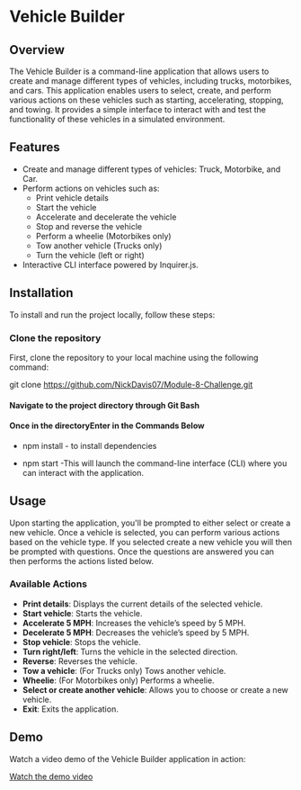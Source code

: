 # Vehicle Builder

## Overview

The Vehicle Builder is a command-line application that allows users to create and manage different types of vehicles, including trucks, motorbikes, and cars. This application enables users to select, create, and perform various actions on these vehicles such as starting, accelerating, stopping, and towing. It provides a simple interface to interact with and test the functionality of these vehicles in a simulated environment.

## Features

- Create and manage different types of vehicles: Truck, Motorbike, and Car.
- Perform actions on vehicles such as:
  - Print vehicle details
  - Start the vehicle
  - Accelerate and decelerate the vehicle
  - Stop and reverse the vehicle
  - Perform a wheelie (Motorbikes only)
  - Tow another vehicle (Trucks only)
  - Turn the vehicle (left or right)
- Interactive CLI interface powered by Inquirer.js.

## Installation

To install and run the project locally, follow these steps:

### Clone the repository
First, clone the repository to your local machine using the following command:

git clone https://github.com/NickDavis07/Module-8-Challenge.git

#### Navigate to the project directory through Git Bash

#### Once in the directoryEnter in the Commands Below
- npm install - to install dependencies

- npm start -This will launch the command-line interface (CLI) where you can interact with the application.

## Usage

Upon starting the application, you'll be prompted to either select or create a new vehicle. Once a vehicle is selected, you can perform various actions based on the vehicle type. If you selected create a new vehicle you will then be prompted with questions. Once the questions are answered you can then performs the actions listed below.

### Available Actions

- **Print details**: Displays the current details of the selected vehicle.
- **Start vehicle**: Starts the vehicle.
- **Accelerate 5 MPH**: Increases the vehicle’s speed by 5 MPH.
- **Decelerate 5 MPH**: Decreases the vehicle’s speed by 5 MPH.
- **Stop vehicle**: Stops the vehicle.
- **Turn right/left**: Turns the vehicle in the selected direction.
- **Reverse**: Reverses the vehicle.
- **Tow a vehicle**: (For Trucks only) Tows another vehicle.
- **Wheelie**: (For Motorbikes only) Performs a wheelie.
- **Select or create another vehicle**: Allows you to choose or create a new vehicle.
- **Exit**: Exits the application.

## Demo

Watch a video demo of the Vehicle Builder application in action:

[Watch the demo video](https://www.youtube.com/watch?v=o3cT1D4cS48)



